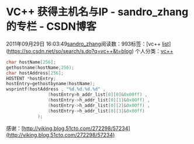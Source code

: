 # VC++ 获得主机名与IP - sandro_zhang的专栏 - CSDN博客
2011年09月29日 16:03:49[sandro_zhang](https://me.csdn.net/sandro_zhang)阅读数：993标签：[vc++																[list](https://so.csdn.net/so/search/s.do?q=list&t=blog)](https://so.csdn.net/so/search/s.do?q=vc++&t=blog)
个人分类：[vc++](https://blog.csdn.net/sandro_zhang/article/category/884062)
```cpp
char hostName[256];
gethostname(hostName,256);
char hostAddress[256];
HOSTENT *hostEntry;
hostEntry=gethostbyname(hostName);
wsprintf(hostAddress , "%d.%d.%d.%d" ,
                (hostEntry>h_addr_list[0][0]&0x00ff) ,
                (hostEntry->h_addr_list[0][1]&0x00ff) ,
                (hostEntry->h_addr_list[0][2]&0x00ff) ,
                (hostEntry->h_addr_list[0][3]&0x00ff)
            );
```
感谢：[http://viking.blog.51cto.com/272298/57234](http://viking.blog.51cto.com/272298/57234)
